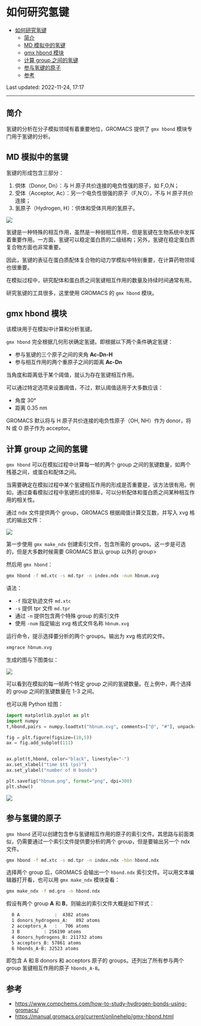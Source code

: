 # 如何研究氢键

- [如何研究氢键](#如何研究氢键)
  - [简介](#简介)
  - [MD 模拟中的氢键](#md-模拟中的氢键)
  - [gmx hbond 模块](#gmx-hbond-模块)
  - [计算 group 之间的氢键](#计算-group-之间的氢键)
  - [参与氢键的原子](#参与氢键的原子)
  - [参考](#参考)

Last updated: 2022-11-24, 17:17
****

## 简介

氢键的分析在分子模拟领域有着重要地位，GROMACS 提供了 `gmx hbond` 模块专门用于氢键的分析。

## MD 模拟中的氢键

氢键的形成包含三部分：

1. 供体（Donor, Dn）：与 H 原子共价连接的电负性强的原子，如 F,O,N；
2. 受体（Acceptor, Ac）：另一个电负性很强的原子（F,N,O），不与 H 原子共价连接；
3. 氢原子（Hydrogen, H）：供体和受体共用的氢原子。

![](images/2022-11-24-16-18-57.png)

氢键是一种特殊的相互作用，虽然是一种弱相互作用，但是氢键在生物系统中发挥着重要作用。一方面，氢键可以稳定蛋白质的二级结构；另外，氢键在稳定蛋白质复合物方面也非常重要。

因此，氢键的表征在蛋白质配体复合物的动力学模拟中特别重要，在计算药物领域也很重要。

在模拟过程中，研究配体和蛋白质之间氢键相互作用的数量及持续时间通常有用。

研究氢键的工具很多，这里使用 GROMACS 的 `gmx hbond` 模块。

## gmx hbond 模块

该模块用于在模拟中计算和分析氢键。

`gmx hbond` 完全根据几何形状确定氢键。即根据以下两个条件确定氢键：

- 参与氢键的三个原子之间的夹角 **Ac-Dn-H**
- 参与相互作用的两个重原子之间的距离 **Ac-Dn**

当角度和距离低于某个阈值，就认为存在氢键相互作用。

可以通过特定选项来设置阈值，不过，默认阈值适用于大多数应该：

- 角度 30°
- 距离 0.35 nm

GROMACS 默认将与 H 原子共价连接的电负性原子（OH, NH）作为 donor，将 N 或 O 原子作为 acceptor。

## 计算 group 之间的氢键

`gmx hbond` 可以在模拟过程中计算每一帧的两个 group 之间的氢键数量，如两个残基之间，或蛋白和配体之间。

当需要确定在模拟过程中某个氢键相互作用的形成是否重要是，该方法很有用。例如，通过查看模拟过程中氢键形成的频率，可以分析配体和蛋白质之间某种相互作用的相关性。

通过 ndx 文件提供两个 group，GROMACS 根据阈值计算交互数，并写入 xvg 格式的输出文件：

![](images/2022-11-24-17-03-07.png)

第一步使用 `gmx make_ndx` 创建索引文件，包含所需的 groups。这一步是可选的，但是大多数时候需要 GROMACS 默认 group 以外的 group>

然后用 `gmx hbond`：

```bash
gmx hbond -f md.xtc -s md.tpr -n index.ndx -num hbnum.xvg
```

语法：

- `-f` 指定轨迹文件 `md.xtc`
- `-s` 提供 tpr 文件 `md.tpr`
- 通过 `-n` 提供包含两个特殊 group 的索引文件
- 使用 `-num` 指定输出 xvg 格式文件名称 `hbnum.xvg`

运行命令，提示选择要分析的两个 groups。输出为 xvg 格式的文件。

```bash
xmgrace hbnum.xvg
```

生成的图与下图类似：

![](images/2022-11-24-17-07-36.png)

可以看到在模拟的每一帧两个特定 group 之间的氢键数量。在上例中，两个选择的 group 之间的氢键数量在 1-3 之间。

也可以用 Python 绘图：

```python
import matplotlib.pyplot as plt
import numpy
t,hbond,pairs = numpy.loadtxt("hbnum.xvg", comments=["@", "#"], unpack=True)

fig = plt.figure(figsize=(10,5))
ax = fig.add_subplot(111)


ax.plot(t,hbond, color="black", linestyle="-")
ax.set_xlabel("time $t$ (ps)")
ax.set_ylabel("number of H bonds")

plt.savefig("hbnum.png", format="png", dpi=300)
plt.show()
```

![](images/2022-11-24-17-08-56.png)

## 参与氢键的原子

`gmx hbond` 还可以创建包含参与氢键相互作用的原子的索引文件。其思路与前面类似，仍需要通过一个索引文件提供要分析的两个 group，但是要输出另一个 ndx 文件。

```bash
gmx hbond -f md.xtc -s md.tpr -n index.ndx -hbn hbond.ndx
```

选择两个 group 后，GROMACS 会输出一个 `hbond.ndx` 索引文件。可以用文本编辑器打开看，也可以用 `gmx make_ndx` 模块查看：

```bash
gmx make_ndx -f md.gro -n hbond.ndx
```

假设有两个 group **A** 和 **B**，则输出的索引文件大概是如下样式：

```bash
  0 A             :  4382 atoms
  1 donors_hydrogens_A:   892 atoms
  2 acceptors_A   :   706 atoms
  3 B         : 256190 atoms
  4 donors_hydrogens_B: 211732 atoms
  5 acceptors_B: 57861 atoms
  6 hbonds_A-B: 32523 atoms
```

即包含 A 和 B donors 和 acceptors 原子的 groups。还列出了所有参与两个 group 氢键相互作用的原子 `hbonds_A-B`。

## 参考

- https://www.compchems.com/how-to-study-hydrogen-bonds-using-gromacs/
- https://manual.gromacs.org/current/onlinehelp/gmx-hbond.html
